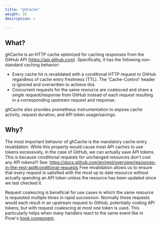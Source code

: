 ```yaml
---
title: "ghCache"
weight: 10
description: >
  
---
```


## What?

ghCache is an HTTP cache optimized for caching responses from the GitHub API (https://api.github.com). Specifically, it has the following non-standard caching behavior:
- Every cache hit is revalidated with a conditional HTTP request to GitHub regardless of cache entry freshness (TTL). The 'Cache-Control' header is ignored and overwritten to achieve this.
- Concurrent requests for the same resource are coalesced and share a single request/response from GitHub instead of each request resulting in a corresponding upstream request and response.

ghCache also provides prometheus instrumentation to expose cache activity,
request duration, and API token usage/savings.

## Why?

The most important behavior of ghCache is the mandatory cache entry revalidation.
While this property would cause most API caches to use tokens excessively, in the case of GitHub, we can actually save API tokens. This is because conditional requests for unchanged resources don't cost any API tokens!!! See: https://docs.github.com/en/rest/overview/resources-in-the-rest-api#conditional-requests
Free revalidation allows us to ensure that every request is satisfied with the most up to date resource without actually spending an API token unless the resource has been updated since we last checked it.

Request coalescing is beneficial for use cases in which the same resource is requested multiple times in rapid succession. Normally these requests would each result in an upstream request to GitHub, potentially costing API tokens, but with request coalescing at most one token is used. This particularly helps when many handlers react to the same event like in Prow's [hook component](/docs/components/core/hook/).
